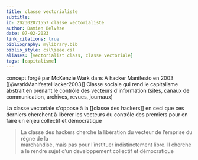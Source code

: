 ```yaml
---
title: classe vectorialiste
subtitle:
id: 202302071557_classe vectorialiste
author: Damien Belvèze
date: 07-02-2023
link_citations: true
bibliography: mylibrary.bib
biblio_style: csl\ieee.csl
aliases: [vectorialist class, classe vectoriale]
tags: [capitalisme]
---
```


concept forgé par McKenzie Wark dans A hacker Manifesto en 2003 [[@warkManifesteHacker2003]]
Classe sociale qui rend le capitalisme abstrait en prenant le contrôle des vecteurs d'information (sites, canaux de communication, archives, revues, journaux)

La classe vectoriale s'oppose à la [[classe des hackers]] en ceci que ces derniers cherchent à libérer les vecteurs du contrôle des premiers pour en faire un enjeu collectif et démocratique 

>La classe des hackers cherche la libération du vecteur de l’emprise du règne de la  
marchandise, mais pas pour l’instituer indistinctement libre. Il cherche à le rendre sujet d’un developpement  collectif et démocratique





